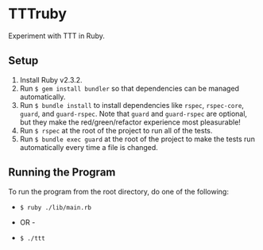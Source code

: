 TTTruby
===

Experiment with TTT in Ruby.

## Setup

1. Install Ruby v2.3.2.
1. Run `$ gem install bundler` so that dependencies can be managed automatically.
1. Run `$ bundle install` to install dependencies like `rspec`, `rspec-core`, `guard`, and `guard-rspec`. Note that `guard` and `guard-rspec` are optional, but they make the red/green/refactor experience most pleasurable!
1. Run `$ rspec` at the root of the project to run all of the tests.
1. Run `$ bundle exec guard` at the root of the project to make the tests run automatically every time a file is changed.

## Running the Program

To run the program from the root directory, do one of the following:

* `$ ruby ./lib/main.rb`

- OR -

* `$ ./ttt`
